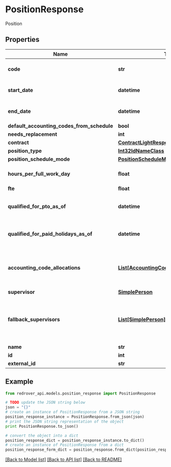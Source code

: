 # PositionResponse

Position

## Properties

Name | Type | Description | Notes
------------ | ------------- | ------------- | -------------
**code** | **str** | The code of the position | [optional] 
**start_date** | **datetime** | The date the position begins | [optional] 
**end_date** | **datetime** | The date the position ends | [optional] 
**default_accounting_codes_from_schedule** | **bool** |  | [optional] 
**needs_replacement** | **int** |  | [optional] 
**contract** | [**ContractLightResponse**](ContractLightResponse.md) |  | [optional] 
**position_type** | [**Int32IdNameClass**](Int32IdNameClass.md) |  | [optional] 
**position_schedule_mode** | [**PositionScheduleModeEnum**](PositionScheduleModeEnum.md) |  | [optional] 
**hours_per_full_work_day** | **float** | The hours worked in a full day | [optional] 
**fte** | **float** |  | [optional] 
**qualified_for_pto_as_of** | **datetime** | When is the position qualified for PTO | [optional] 
**qualified_for_paid_holidays_as_of** | **datetime** | When is the position qualified for holidays | [optional] 
**accounting_code_allocations** | [**List[AccountingCodeAllocationResponse]**](AccountingCodeAllocationResponse.md) | List of accounting code allocations for the position | [optional] 
**supervisor** | [**SimplePerson**](SimplePerson.md) |  | [optional] 
**fallback_supervisors** | [**List[SimplePerson]**](SimplePerson.md) | List of of fallback supervisors of the employee for the position | [optional] 
**name** | **str** |  | [optional] 
**id** | **int** |  | [optional] 
**external_id** | **str** |  | [optional] 

## Example

```python
from redrover_api.models.position_response import PositionResponse

# TODO update the JSON string below
json = "{}"
# create an instance of PositionResponse from a JSON string
position_response_instance = PositionResponse.from_json(json)
# print the JSON string representation of the object
print PositionResponse.to_json()

# convert the object into a dict
position_response_dict = position_response_instance.to_dict()
# create an instance of PositionResponse from a dict
position_response_form_dict = position_response.from_dict(position_response_dict)
```
[[Back to Model list]](../README.md#documentation-for-models) [[Back to API list]](../README.md#documentation-for-api-endpoints) [[Back to README]](../README.md)


